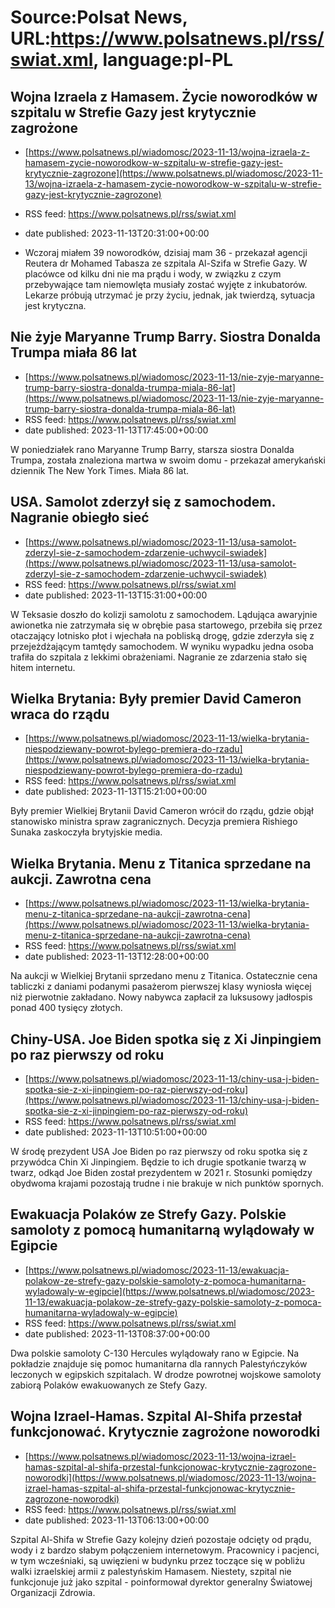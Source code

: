 # Source:Polsat News, URL:https://www.polsatnews.pl/rss/swiat.xml, language:pl-PL

## Wojna Izraela z Hamasem. Życie noworodków w szpitalu w Strefie Gazy jest krytycznie zagrożone
 - [https://www.polsatnews.pl/wiadomosc/2023-11-13/wojna-izraela-z-hamasem-zycie-noworodkow-w-szpitalu-w-strefie-gazy-jest-krytycznie-zagrozone](https://www.polsatnews.pl/wiadomosc/2023-11-13/wojna-izraela-z-hamasem-zycie-noworodkow-w-szpitalu-w-strefie-gazy-jest-krytycznie-zagrozone)
 - RSS feed: https://www.polsatnews.pl/rss/swiat.xml
 - date published: 2023-11-13T20:31:00+00:00

- Wczoraj miałem 39 noworodków, dzisiaj mam 36 - przekazał agencji Reutera dr Mohamed Tabasza ze szpitala Al-Szifa w Strefie Gazy. W placówce od kilku dni nie ma prądu i wody, w związku z czym przebywające tam niemowlęta musiały zostać wyjęte z inkubatorów. Lekarze próbują utrzymać je przy życiu, jednak, jak twierdzą, sytuacja jest krytyczna.

## Nie żyje Maryanne Trump Barry. Siostra Donalda Trumpa miała 86 lat
 - [https://www.polsatnews.pl/wiadomosc/2023-11-13/nie-zyje-maryanne-trump-barry-siostra-donalda-trumpa-miala-86-lat](https://www.polsatnews.pl/wiadomosc/2023-11-13/nie-zyje-maryanne-trump-barry-siostra-donalda-trumpa-miala-86-lat)
 - RSS feed: https://www.polsatnews.pl/rss/swiat.xml
 - date published: 2023-11-13T17:45:00+00:00

W poniedziałek rano Maryanne Trump Barry, starsza siostra Donalda Trumpa, została znaleziona martwa w swoim domu - przekazał amerykański dziennik The New York Times. Miała 86 lat.

## USA. Samolot zderzył się z samochodem. Nagranie obiegło sieć
 - [https://www.polsatnews.pl/wiadomosc/2023-11-13/usa-samolot-zderzyl-sie-z-samochodem-zdarzenie-uchwycil-swiadek](https://www.polsatnews.pl/wiadomosc/2023-11-13/usa-samolot-zderzyl-sie-z-samochodem-zdarzenie-uchwycil-swiadek)
 - RSS feed: https://www.polsatnews.pl/rss/swiat.xml
 - date published: 2023-11-13T15:31:00+00:00

W Teksasie doszło do kolizji samolotu z samochodem. Lądująca awaryjnie awionetka nie zatrzymała się w obrębie pasa startowego, przebiła się przez otaczający lotnisko płot i wjechała na pobliską drogę, gdzie zderzyła się z przejeżdżającym tamtędy samochodem. W wyniku wypadku jedna osoba trafiła do szpitala z lekkimi obrażeniami. Nagranie ze zdarzenia stało się hitem internetu.

## Wielka Brytania: Były premier David Cameron wraca do rządu
 - [https://www.polsatnews.pl/wiadomosc/2023-11-13/wielka-brytania-niespodziewany-powrot-bylego-premiera-do-rzadu](https://www.polsatnews.pl/wiadomosc/2023-11-13/wielka-brytania-niespodziewany-powrot-bylego-premiera-do-rzadu)
 - RSS feed: https://www.polsatnews.pl/rss/swiat.xml
 - date published: 2023-11-13T15:21:00+00:00

Były premier Wielkiej Brytanii David Cameron wrócił do rządu, gdzie objął stanowisko ministra spraw zagranicznych. Decyzja premiera Rishiego Sunaka zaskoczyła brytyjskie media.

## Wielka Brytania. Menu z Titanica sprzedane na aukcji. Zawrotna cena
 - [https://www.polsatnews.pl/wiadomosc/2023-11-13/wielka-brytania-menu-z-titanica-sprzedane-na-aukcji-zawrotna-cena](https://www.polsatnews.pl/wiadomosc/2023-11-13/wielka-brytania-menu-z-titanica-sprzedane-na-aukcji-zawrotna-cena)
 - RSS feed: https://www.polsatnews.pl/rss/swiat.xml
 - date published: 2023-11-13T12:28:00+00:00

Na aukcji w Wielkiej Brytanii sprzedano menu z Titanica. Ostatecznie cena tabliczki z daniami podanymi pasażerom pierwszej klasy wyniosła więcej niż pierwotnie zakładano. Nowy nabywca zapłacił za luksusowy jadłospis ponad 400 tysięcy złotych.

## Chiny-USA. Joe Biden spotka się z Xi Jinpingiem po raz pierwszy od roku
 - [https://www.polsatnews.pl/wiadomosc/2023-11-13/chiny-usa-j-biden-spotka-sie-z-xi-jinpingiem-po-raz-pierwszy-od-roku](https://www.polsatnews.pl/wiadomosc/2023-11-13/chiny-usa-j-biden-spotka-sie-z-xi-jinpingiem-po-raz-pierwszy-od-roku)
 - RSS feed: https://www.polsatnews.pl/rss/swiat.xml
 - date published: 2023-11-13T10:51:00+00:00

W środę prezydent USA Joe Biden po raz pierwszy od roku spotka się z przywódca Chin Xi Jinpingiem. Będzie to ich drugie spotkanie twarzą w twarz, odkąd Joe Biden został prezydentem w 2021 r. Stosunki pomiędzy obydwoma krajami pozostają trudne i nie brakuje w nich punktów spornych.

## Ewakuacja Polaków ze Strefy Gazy. Polskie samoloty z pomocą humanitarną wylądowały w Egipcie
 - [https://www.polsatnews.pl/wiadomosc/2023-11-13/ewakuacja-polakow-ze-strefy-gazy-polskie-samoloty-z-pomoca-humanitarna-wyladowaly-w-egipcie](https://www.polsatnews.pl/wiadomosc/2023-11-13/ewakuacja-polakow-ze-strefy-gazy-polskie-samoloty-z-pomoca-humanitarna-wyladowaly-w-egipcie)
 - RSS feed: https://www.polsatnews.pl/rss/swiat.xml
 - date published: 2023-11-13T08:37:00+00:00

Dwa polskie samoloty C-130 Hercules wylądowały rano w Egipcie. Na pokładzie znajduje się pomoc humanitarna dla rannych Palestyńczyków leczonych w egipskich szpitalach. W drodze powrotnej wojskowe samoloty zabiorą Polaków ewakuowanych ze Stefy Gazy.

## Wojna Izrael-Hamas. Szpital Al-Shifa przestał funkcjonować. Krytycznie zagrożone noworodki
 - [https://www.polsatnews.pl/wiadomosc/2023-11-13/wojna-izrael-hamas-szpital-al-shifa-przestal-funkcjonowac-krytycznie-zagrozone-noworodki](https://www.polsatnews.pl/wiadomosc/2023-11-13/wojna-izrael-hamas-szpital-al-shifa-przestal-funkcjonowac-krytycznie-zagrozone-noworodki)
 - RSS feed: https://www.polsatnews.pl/rss/swiat.xml
 - date published: 2023-11-13T06:13:00+00:00

Szpital Al-Shifa w Strefie Gazy kolejny dzień pozostaje odcięty od prądu, wody i z bardzo słabym połączeniem internetowym. Pracownicy i pacjenci, w tym wcześniaki, są uwięzieni w budynku przez toczące się w pobliżu walki izraelskiej armii z palestyńskim Hamasem. Niestety, szpital nie funkcjonuje już jako szpital - poinformował dyrektor generalny Światowej Organizacji Zdrowia.

